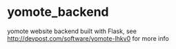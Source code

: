 # yomote_backend
yomote website backend built with Flask, see http://devpost.com/software/yomote-lhkv0 for more info
